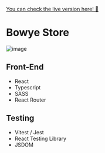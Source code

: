 [You can check the live version here! 🤖](https://shopping-cart-henna-eight.vercel.app
)
# Bowye Store
![image](https://github.com/pvdevs/shopping-cart/assets/128150302/67507e16-257d-441b-a52a-e7f8255cbf27)

## Front-End
- React
- Typescript
- SASS
- React Router

## Testing
- Vitest / Jest
- React Testing Library
- JSDOM
